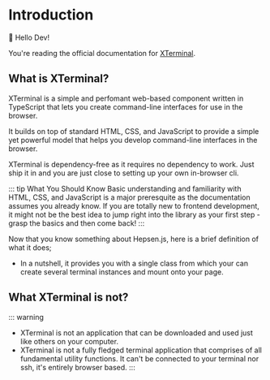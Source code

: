 # Introduction

:wave: Hello Dev!

You're reading the official documentation for [XTerminal](https://github.com/henryhale/xterminal).

## What is XTerminal?

XTerminal is a simple and perfomant web-based component written in TypeScript that lets you create command-line interfaces for use in the browser.

It builds on top of standard HTML, CSS, and JavaScript to provide a simple yet powerful model that helps you develop command-line interfaces in the browser.

XTerminal is dependency-free as it requires no dependency to work. Just ship it in and you are just close to setting up your own in-browser cli.

::: tip What You Should Know
Basic understanding and familiarity with HTML, CSS, and JavaScript is a major preresquite as the documentation assumes you already know.
If you are totally new to frontend development, it might not be the best idea to jump right into the library as your first step - grasp the basics and then come back!
:::

Now that you know something about Hepsen.js, here is a brief definition of what it does;

- In a nutshell, it provides you with a single class from which your can create several terminal instances and mount onto your page.

## What XTerminal is not?

::: warning
- XTerminal is not an application that can be downloaded and used just like others on your computer.
- XTerminal is not a fully fledged terminal application that comprises of all fundamental utility functions. It can't be connected to your terminal nor ssh, it's entirely browser based.
:::
